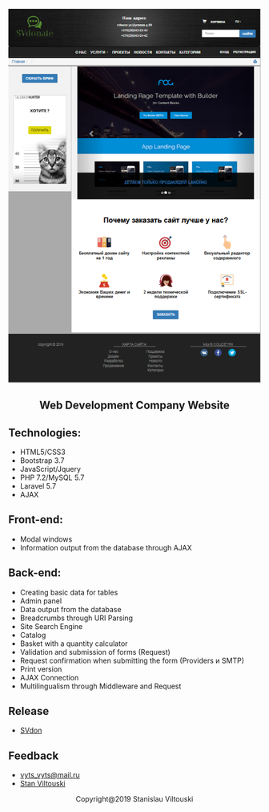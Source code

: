 <p align="center"><img src="https://github.com/StanViltouski/Laravel/blob/master/studio/screenshot.png?raw=true"></p>

<h2 align="center"> Web Development Company Website </h2>

## Technologies:

- HTML5/CSS3
- Bootstrap 3.7
- JavaScript/Jquery
- PHP 7.2/MySQL 5.7
- Laravel 5.7
- AJAX


## Front-end:

- Modal windows
- Information output from the database through AJAX


## Back-end:

- Creating basic data for tables
- Admin panel
- Data output from the database
- Breadcrumbs through URI Parsing
- Site Search Engine
- Catalog
- Basket with a quantity calculator
- Validation and submission of forms (Request)
- Request confirmation when submitting the form (Providers и SMTP)
- Print version
- AJAX Connection
- Multilingualism through Middleware and Request


## Release

- [SVdon](https://svdon.000webhostapp.com/)


## Feedback

- [vyts_vyts@mail.ru](mailto:vyts_vyts@mail.ru)
- [Stan Viltouski](https://vk.com/stanviltouski)



<p align="center">Copyright@2019 Stanislau Viltouski</p>
